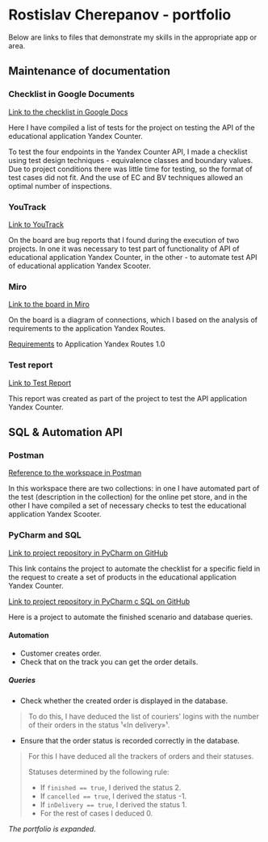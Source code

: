 # Rostislav Cherepanov - portfolio

Below are links to files that demonstrate my skills in the appropriate app or area.

## Maintenance of documentation

### Checklist in Google Documents

[Link to the checklist in Google Docs](https://docs.google.com/spreadsheets/d/1Hc3tJqIDyNmxQdQZLAf-jmpPrXA9A9Y1yMejwQ/?usus=p=sharing)

Here I have compiled a list of tests for the project on testing the API of the educational application Yandex Counter.

To test the four endpoints in the Yandex Counter API, I made a checklist using test design techniques - equivalence classes and boundary values.
Due to project conditions there was little time for testing, so the format of test cases did not fit. And the use of EC and BV techniques allowed an optimal number of inspections.

### YouTrack

[Link to YouTrack](https://cherrost.youtrack.cloud/)

On the board are bug reports that I found during the execution of two projects. In one it was necessary to test part of functionality of API of educational application Yandex Counter, in the other - to automate test API of educational application Yandex Scooter.

### Miro

[Link to the board in Miro](https://miro.com/app/board/uXjVP5XSdL0=/moveToWidget=3458764566784593677&cot=14)

On the board is a diagram of connections, which I based on the analysis of requirements to the application Yandex Routes.

[Requirements](https://wiki.yandex.ru/homepage/trebovanija-k-jandeks.marshruty/) to Application Yandex Routes 1.0

### Test report

[Link to Test Report](https://docs.google.com/document/d/1kRWoBRF5qjsW6nF53rvZZ-kRVEpj43sh0DrqEonNxeditzI/?usp=)

This report was created as part of the project to test the API application Yandex Counter.

## SQL & Automation API

### Postman

[Reference to the workspace in Postman](https://ww.postman.com/orbital-module-astronomer707970/workspace/cher-rost-public)

In this workspace there are two collections: in one I have automated part of the test (description in the collection) for the online pet store, and in the other I have compiled a set of necessary checks to test the educational application Yandex Scooter.

### PyCharm and SQL

[Link to project repository in PyCharm on GitHub](https://github.com/webcheriff/project_11_automate_checklist.git)

This link contains the project to automate the checklist for a specific field in the request to create a set of products in the educational application Yandex Counter.

[Link to project repository in PyCharm c SQL on GitHub](https://github.com/webcheriff/project_12_final_project.git)

Here is a project to automate the finished scenario and database queries.

#### Automation

* Customer creates order.
* Check that on the track you can get the order details.

##### Queries

* Check whether the created order is displayed in the database.

> To do this, I have deduced the list of couriers' logins with the number of their orders in the status ¹«In delivery»¹.

* Ensure that the order status is recorded correctly in the database.

> For this I have deduced all the trackers of orders and their statuses.
>
> Statuses determined by the following rule:
>
> * If `finished == true`, I derived the status 2.
> * If `cancelled == true`, I derived the status -1.
> * If `inDelivery == true`, I derived the status 1.
> * For the rest of cases I deduced 0.

*The portfolio is expanded.*
